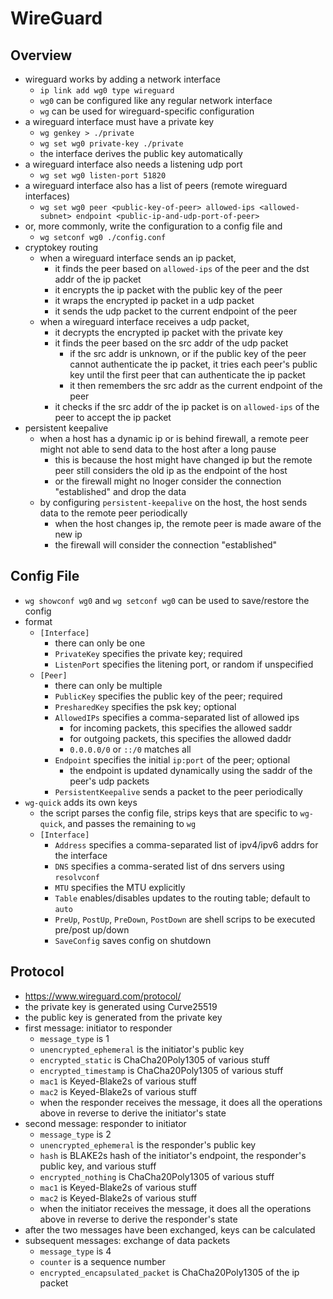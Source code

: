 WireGuard
=========

## Overview

- wireguard works by adding a network interface
  - `ip link add wg0 type wireguard`
  - `wg0` can be configured like any regular network interface
  - `wg` can be used for wireguard-specific configuration
- a wireguard interface must have a private key
  - `wg genkey > ./private`
  - `wg set wg0 private-key ./private`
  - the interface derives the public key automatically
- a wireguard interface also needs a listening udp port
  - `wg set wg0 listen-port 51820`
- a wireguard interface also has a list of peers (remote wireguard interfaces)
  - `wg set wg0 peer <public-key-of-peer> allowed-ips <allowed-subnet> endpoint
    <public-ip-and-udp-port-of-peer>`
- or, more commonly, write the configuration to a config file and
  - `wg setconf wg0 ./config.conf`
- cryptokey routing
  - when a wireguard interface sends an ip packet,
    - it finds the peer based on `allowed-ips` of the peer and the dst addr of
      the ip packet
    - it encrypts the ip packet with the public key of the peer
    - it wraps the encrypted ip packet in a udp packet
    - it sends the udp packet to the current endpoint of the peer
  - when a wireguard interface receives a udp packet,
    - it decrypts the encrypted ip packet with the private key
    - it finds the peer based on the src addr of the udp packet
      - if the src addr is unknown, or if the public key of the peer cannot
        authenticate the ip packet, it tries each peer's public key until the
        first peer that can authenticate the ip packet
      - it then remembers the src addr as the current endpoint of the peer
    - it checks if the src addr of the ip packet is on `allowed-ips` of the
      peer to accept the ip packet
- persistent keepalive
  - when a host has a dynamic ip or is behind firewall, a remote peer might
    not able to send data to the host after a long pause
    - this is because the host might have changed ip but the remote peer still
      considers the old ip as the endpoint of the host
    - or the firewall might no lnoger consider the connection "established"
      and drop the data
  - by configuring `persistent-keepalive` on the host, the host sends data to
    the remote peer periodically
    - when the host changes ip, the remote peer is made aware of the new ip
    - the firewall will consider the connection "established"

## Config File

- `wg showconf wg0` and `wg setconf wg0` can be used to save/restore the
  config
- format
  - `[Interface]`
    - there can only be one
    - `PrivateKey` specifies the private key; required
    - `ListenPort` specifies the litening port, or random if unspecified
  - `[Peer]`
    - there can only be multiple
    - `PublicKey` specifies the public key of the peer; required
    - `PresharedKey` specifies the psk key; optional
    - `AllowedIPs` specifies a comma-separated list of allowed ips
      - for incoming packets, this specifies the allowed saddr
      - for outgoing packets, this specifies the allowed daddr
      - `0.0.0.0/0` or `::/0` matches all
    - `Endpoint` specifies the initial `ip:port` of the peer; optional
      - the endpoint is updated dynamically using the saddr of the peer's udp
        packets
    - `PersistentKeepalive` sends a packet to the peer periodically
- `wg-quick` adds its own keys
  - the script parses the config file, strips keys that are specific to
    `wg-quick`, and passes the remaining to `wg`
  - `[Interface]`
    - `Address` specifies a comma-separated list of ipv4/ipv6 addrs for the
      interface
    - `DNS` specifies a comma-serated list of dns servers using `resolvconf`
    - `MTU` specifies the MTU explicitly
    - `Table` enables/disables updates to the routing table; default to `auto`
    - `PreUp`, `PostUp`, `PreDown`, `PostDown` are shell scrips to be executed
      pre/post up/down
    - `SaveConfig` saves config on shutdown

## Protocol

- <https://www.wireguard.com/protocol/>
- the private key is generated using Curve25519
- the public key is generated from the private key
- first message: initiator to responder
  - `message_type` is 1
  - `unencrypted_ephemeral` is the initiator's public key
  - `encrypted_static` is ChaCha20Poly1305 of various stuff
  - `encrypted_timestamp` is ChaCha20Poly1305 of various stuff
  - `mac1` is Keyed-Blake2s of various stuff
  - `mac2` is Keyed-Blake2s of various stuff
  - when the responder receives the message, it does all the operations
    above in reverse to derive the initiator's state
- second message: responder to initiator
  - `message_type` is 2
  - `unencrypted_ephemeral` is the responder's public key
  - `hash` is BLAKE2s hash of the initiator's endpoint, the responder's
    public key, and various stuff
  - `encrypted_nothing` is ChaCha20Poly1305 of various stuff
  - `mac1` is Keyed-Blake2s of various stuff
  - `mac2` is Keyed-Blake2s of various stuff
  - when the initiator receives the message, it does all the operations
    above in reverse to derive the responder's state
- after the two messages have been exchanged, keys can be calculated
- subsequent messages: exchange of data packets
  - `message_type` is 4
  - `counter` is a sequence number
  - `encrypted_encapsulated_packet` is ChaCha20Poly1305 of the ip packet
